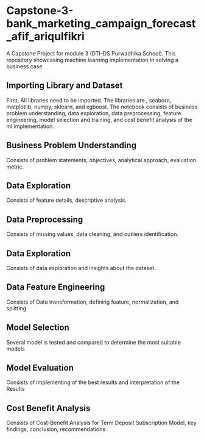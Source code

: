 # Capstone-3-bank_marketing_campaign_forecast_afif_ariqulfikri
A Capstone Project for module 3 (DTI-DS Purwadhika School). This repository showcasing machine learning implementation in solving a business case.
## Importing Library and Dataset
First, All libraries need to be imported. The libraries are , seaborn, matplotlib, numpy, sklearn, and xgboost. The notebook consists of business problem understanding, data exploration, data preprocessing, feature engineering, model selection and training, and cost benefit analysis of the ml implementation.
## Business Problem Understanding
Consists of problem statements, objectives, analytical approach, evaluation metric.
## Data Exploration
Consists of feature details, descriptive analysis.
## Data Preprocessing
Consists of missing values, data cleaning, and outliers identification.
## Data Exploration
Consists of data exploration and insights about the dataset.
## Data Feature Engineering
Consists of Data transformation, defining feature, normalization, and splitting
## Model Selection
Several model is tested and compared to determine the most suitable models
## Model Evaluation
Consists of Implementing of the best results and interpretation of the Results
## Cost Benefit Analysis
Consists of Cost-Benefit Analysis for Term Deposit Subscription Model, key findings, conclusion, recommendations
